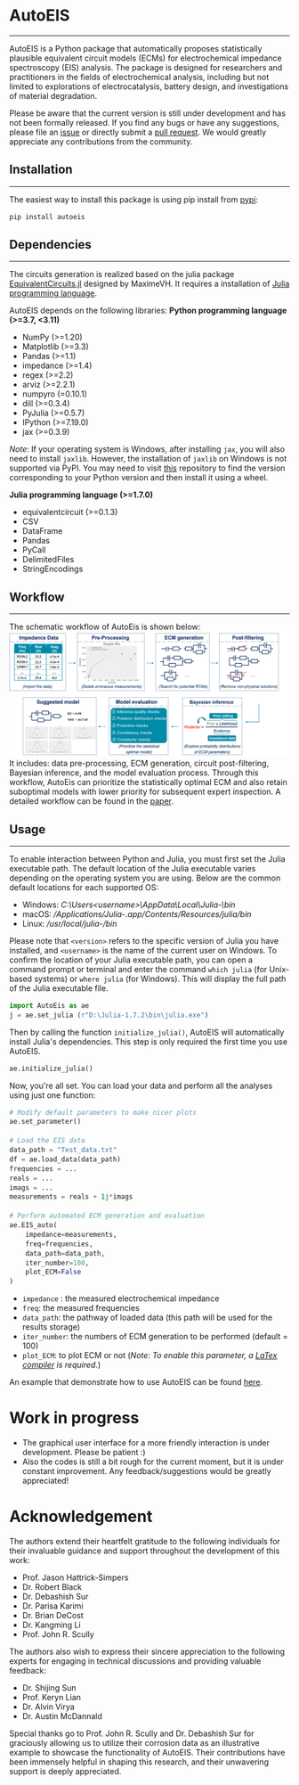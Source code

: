 # AutoEIS
------------
AutoEIS is a Python package that automatically proposes statistically plausible equivalent circuit models (ECMs) for electrochemical impedance spectroscopy (EIS) analysis. The package is designed for researchers and practitioners in the fields of electrochemical analysis, including but not limited to explorations of electrocatalysis, battery design, and investigations of material degradation.

Please be aware that the current version is still under development and has not been formally released. If you find any bugs or have any suggestions, please file an [issue](https://github.com/AUTODIAL/AutoEIS/issues) or directly submit a [pull request](https://github.com/AUTODIAL/AutoEIS/pulls). We would greatly appreciate any contributions from the community.

## Installation
---------------
The easiest way to install this package is using pip install from [pypi](https://pypi.org/project/autoeis/):

```bash
pip install autoeis
```

## Dependencies
---------------
The circuits generation is realized based on the julia package [EquivalentCircuits.jl](https://github.com/MaximeVH/EquivalentCircuits.jl) designed by MaximeVH. It requires a installation of [Julia programming language](https://julialang.org/).

AutoEIS depends on the following libraries:
**Python programming language (>=3.7, <3.11)**
- NumPy (>=1.20)
- Matplotlib (>=3.3)
- Pandas (>=1.1)
- impedance (>=1.4)
- regex (>=2.2)
- arviz (>=2.2.1)
- numpyro (=0.10.1)
- dill (>=0.3.4)
- PyJulia (>=0.5.7)
- IPython (>=7.19.0)
- jax (>=0.3.9)

*Note*: If your operating system is Windows, after installing `jax`, you will also need to install `jaxlib`. However, the installation of `jaxlib` on Windows is not supported via PyPI. You may need to visit [this](https://github.com/cloudhan/jax-windows-builder) repository to find the version corresponding to your Python version and then install it using a wheel.

**Julia programming language (>=1.7.0)**
- equivalentcircuit (>=0.1.3)
- CSV
- DataFrame
- Pandas
- PyCall
- DelimitedFiles
- StringEncodings

## Workflow
------------
The schematic workflow of AutoEis is shown below:
![AutoEIS workflow](./static/workflow.png)
It includes: data pre-processing, ECM generation, circuit post-filtering, Bayesian inference, and the model evaluation process. Through this workflow, AutoEis can prioritize the statistically optimal ECM and also retain suboptimal models with lower priority for subsequent expert inspection. A detailed workflow can be found in the [paper](https://iopscience.iop.org/article/10.1149/1945-7111/aceab2/meta).

## Usage
-------------
To enable interaction between Python and Julia, you must first set the Julia executable path. The default location of the Julia executable varies depending on the operating system you are using. Below are the common default locations for each supported OS:

- Windows: *C:\Users\<username>\AppData\Local\Julia-<version>\bin*
- macOS: */Applications/Julia-<version>.app/Contents/Resources/julia/bin*
- Linux: */usr/local/julia-<version>/bin*

Please note that `<version>` refers to the specific version of Julia you have installed, and `<username>` is the name of the current user on Windows. To confirm the location of your Julia executable path, you can open a command prompt or terminal and enter the command `which julia` (for Unix-based systems) or `where julia` (for Windows). This will display the full path of the Julia executable file.

```python
import AutoEis as ae
j = ae.set_julia (r"D:\Julia-1.7.2\bin\julia.exe")
```

Then by calling the function `initialize_julia()`, AutoEIS will automatically install Julia's dependencies. This step is only required the first time you use AutoEIS.

```python
ae.initialize_julia()
```

Now, you're all set. You can load your data and perform all the analyses using just one function:

```python
# Modify default parameters to make nicer plots
ae.set_parameter()

# Load the EIS data
data_path = "Test_data.txt"
df = ae.load_data(data_path)
frequencies = ...
reals = ...
imags = ...
measurements = reals + 1j*imags

# Perform automated ECM generation and evaluation
ae.EIS_auto(
    impedance=measurements,
    freq=frequencies,
    data_path=data_path,
    iter_number=100,
    plot_ECM=False
)
```

- `impedance` : the measured electrochemical impedance
- `freq`: the measured frequencies
- `data_path`: the pathway of loaded data (this path will be used for the results storage)
- `iter_number`: the numbers of ECM generation to be performed (default = 100)
- `plot_ECM`: to plot ECM or not (*Note: To enable this parameter, a [LaTex compiler](https://www.latex-project.org/get/) is required.*) 
  
An example that demonstrate how to use AutoEIS can be found [here](https://github.com/AUTODIAL/AutoEIS/blob/main/example.ipynb). 

# Work in progress
- The graphical user interface for a more friendly interaction is under development. Please be patient :)
- Also the codes is still a bit rough for the current moment, but it is under constant improvement. Any feedback/suggestions would be greatly appreciated!

# Acknowledgement
The authors extend their heartfelt gratitude to the following individuals for their invaluable guidance and support throughout the development of this work:

- Prof. Jason Hattrick-Simpers
- Dr. Robert Black
- Dr. Debashish Sur
- Dr. Parisa Karimi
- Dr. Brian DeCost
- Dr. Kangming Li
- Prof. John R. Scully

The authors also wish to express their sincere appreciation to the following experts for engaging in technical discussions and providing valuable feedback:

- Dr. Shijing Sun
- Prof. Keryn Lian
- Dr. Alvin Virya
- Dr. Austin McDannald

Special thanks go to Prof. John R. Scully and Dr. Debashish Sur for graciously allowing us to utilize their corrosion data as an illustrative example to showcase the functionality of AutoEIS. Their contributions have been immensely helpful in shaping this research, and their unwavering support is deeply appreciated.
